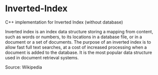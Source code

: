 # Inverted-Index
C++ implementation for Inverted Index (without database)

Inverted index is an index data structure storing a mapping from content, such as words or numbers, to its locations in a database file, or in a document or a set of documents. The purpose of an inverted index is to allow fast full text searches, at a cost of increased processing when a document is added to the database. It is the most popular data structure used in document retrieval systems.<br/>

Source: Wikipedia
